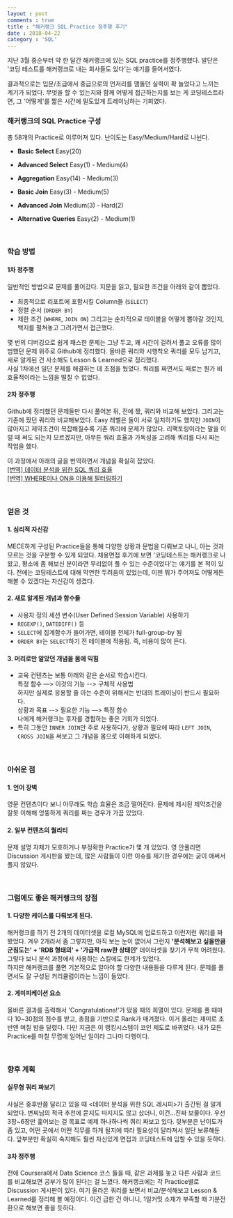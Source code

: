 ```yaml
---
layout : post
comments : true
title : "해커랭크 SQL Practice 정주행 후기"
date : 2018-04-22
category : 'SQL'
---
```


지난 3월 중순부터 약 한 달간 해커랭크에 있는 SQL practice를 정주행했다. 발단은 '코딩 테스트를 해커랭크로 내는 회사들도 있다'는 얘기를 들어서였다.

결과적으로는 입문/초급에서 중급으로의 언저리를 맴돌던 실력이 확 늘었다고 느끼는 계기가 되었다. 무엇을 할 수 있는지와 함께 어떻게 접근하는지를 보는 게 코딩테스트라면, 그 '어떻게'를 짧은 시간에 밀도있게 트레이닝하는 기회였다.  


### 해커랭크의 SQL Practice 구성

총 58개의 Practice로 이루어져 있다. 난이도는 Easy/Medium/Hard로 나뉜다.

- __Basic Select__
Easy(20)

- __Advanced Select__
Easy(1) - Medium(4)

- __Aggregation__
Easy(14) - Medium(3)

- __Basic Join__
Easy(3) - Medium(5)

- __Advanced Join__
Medium(3) - Hard(2)

- __Alternative Queries__
Easy(2) - Medium(1)

<br>

### 학습 방법

#### 1차 정주행
일반적인 방법으로 문제를 풀어갔다.
지문을 읽고, 필요한 조건을 아래와 같이 뽑았다.
- 최종적으로 리포트에 포함시킬 Column들 (`SELECT`)
- 정렬 순서 (`ORDER BY`)
- 제한 조건 (`WHERE`, `JOIN ON`)
그리고는 순차적으로 테이블을 어떻게 뽑아갈 것인지, 백지를 펼쳐놓고 그려가면서 접근했다.

몇 번의 디버깅으로 쉽게 패스한 문제는 그냥 두고, 꽤 시간이 걸려서 풀고 오류를 많이 범했던 문제 위주로 Github에 정리했다. 올바른 쿼리와 시행착오 쿼리를 모두 남기고, 새로 알게된 건 사소해도 Lesson & Learned으로 정리했다.  
사실 1차에선 일단 문제를 해결하는 데 초점을 뒀었다. 쿼리를 짜면서도 때로는 뭔가 비효율적이라는 느낌을 떨칠 수 없었다.


#### 2차 정주행
Github에 정리했던 문제들만 다시 풀어본 뒤, 전에 짰, 쿼리와 비교해 보았다. 그리고는 기존에 짰던 쿼리와 비교해보았다. Easy 레벨은 둘이 서로 일치하기도 했지만 `JOIN`이 많아지고 제약조건이 복잡해질수록 기존 쿼리에 문제가 많았다. 리팩토링이라는 말을 이럴 때 써도 되는지 모르겠지만, 아무튼 쿼리 효율과 가독성을 고려해 쿼리를 다시 짜는 작업을 했다.   

이 과정에서 아래의 글을 번역하면서 개념을 확실히 잡았다.  
<a href='https://jessymin.github.io/blog/query-efficiency-for-data-analysis/'> [번역] 데이터 분석을 위한 SQL 쿼리 효율</a>  
<a href='https://jessymin.github.io/blog/join-using-where-or-on/'>[번역] WHERE이나 ON을 이용해 필터링하기</a>

<br>

### 얻은 것

#### 1. 심리적 자신감
MECE하게 구성된 Practice들을 통해 다양한 상황과 문법을 다뤄보고 나니, 아는 것과 모르는 것을 구분할 수 있게 되었다.
채용면접 후기에 보면 '코딩테스트는 해커랭크로 나왔고, 평소에 좀 해보신 분이라면 무리없이 풀 수 있는 수준이었다'는 얘기를 본 적이 있다. 전에는 코딩테스트에 대해 막연한 두려움이 있었는데, 이젠 뭐가 주어져도 어떻게든 해볼 수 있겠다는 자신감이 생겼다.


#### 2. 새로 알게된 개념과 함수들
- 사용자 정의 세션 변수(User Defined Session Variable) 사용하기
- `REGEXP()`, `DATEDIFF()` 등
- `SELECT`에 집계함수가 들어가면, 테이블 전체가 full-group-by 됨
- `ORDER BY`는 `SELECT`하기 전 테이블에 적용됨. 즉, 비용이 많이 든다.

#### 3. 머리로만 알았던 개념을 몸에 익힘
- 교육 컨텐츠는 보통 아래와 같은 순서로 학습시킨다.  
특정 함수 —> 이것의 기능 --> 구체적 사용법  
하지만 실제로 응용할 줄 아는 수준이 위해서는 반대의 트레이닝이 반드시 필요하다.  
상황과 목표 --> 필요한 기능 —> 특정 함수  
나에게 해커랭크는 후자를 경험하는 좋은 기회가 되었다.
- 특히 그동안 `INNER JOIN`만 주로 사용하다가, 상황과 필요에 따라 `LEFT JOIN`, `CROSS JOIN`을 써보고 그 개념을 몸으로 이해하게 되었다.

<br>


### 아쉬운 점
#### 1. 언어 장벽
영문 컨텐츠이다 보니 아무래도 학습 효율은 조금 떨어진다. 문제에 제시된 제약조건을 잘못 이해해 엉뚱하게 쿼리를 짜는 경우가 가끔 있었다.

#### 2. 일부 컨텐츠의 퀄리티
문제 설명 자체가 모호하거나 부정확한 Practice가 몇 개 있었다. 영 안풀리면 Discussion 게시판을 봤는데, 많은 사람들이 이런 이슈를 제기한 경우에는 굳이 애써서 풀지 않았다.

<br>

### 그럼에도 좋은 해커랭크의 장점

#### 1. 다양한 케이스를 다뤄보게 된다.
해커랭크를 하기 전 2개의 데이터셋을 로컬 MySQL에 업로드하고 이런저런 쿼리를 짜봤었다. 겨우 2개라서 좀 그렇지만, 아직 보는 눈이 없어서 그런지 __'분석해보고 싶을만큼 군침도는' + 'RDB 형태의' + '가급적 raw한 상태인'__ 데이터셋을 찾기가 무척 어려웠다. 그렇다 보니 분석 과정에서 사용하는 스킬에도 한계가 있었다.  
하지만 해커랭크를 풀면 기본적으로 알아야 할 다양한 내용들을 다루게 된다. 문제를 풀면서도 잘 구성된 커리큘럼이라는 느낌이 들었다.


#### 2. 게미피케이션 요소
올바른 결과를 출력해서 'Congratulations!'가 떴을 때의 희열이 있다.
문제를 풀 때마다 10~30점의 점수를 받고, 총점을 기반으로 Rank가 매겨졌다. 이거 올리는 재미로 초반엔 며칠 밤을 달렸다. 다만 지금은 이 랭킹시스템이 코인 제도로 바뀌었다. 내가 모든 Practice를 마칠 무렵에 일어난 일이라 그나마 다행이다.

<br>

### 향후 계획

#### 실무형 쿼리 짜보기
사실은 중후반쯤 달리고 있을 때 \<데이터 분석을 위한 SQL 레시피\>가 출간된 걸 알게 되었다. 변찌님의 적극 추천에 묻지도 따지지도 않고 샀더니, 이건...진짜 보물이다.
우선 3장~6장만 훑어보는 걸 목표로 예제 하나하나씩 쿼리 짜보고 있다. 뒷부분은 난이도가 좀 있고, 어떤 곳에서 어떤 직무를 하게 될지에 따라 필요성이 달라져서 일단 보류해둔다. 앞부분만 확실히 숙지해도 훨씬 자신있게 면접과 코딩테스트에 임할 수 있을 듯하다.

#### 3차 정주행
전에 Coursera에서 Data Science 코스 들을 때, 같은 과제를 놓고 다른 사람과 코드를 비교해보면 공부가 많이 된다는 걸 느꼈다.
해커랭크에는 각 Practice별로 Discussion 게시판이 있다. 여기 올라온 쿼리를 보면서 비교/분석해보고 Lesson & Learned를 정리해 볼 예정이다. 이건 급한 건 아니니, 1일커밋 소재가 부족할 때 기분전환으로 해보면 좋을 듯하다.  
